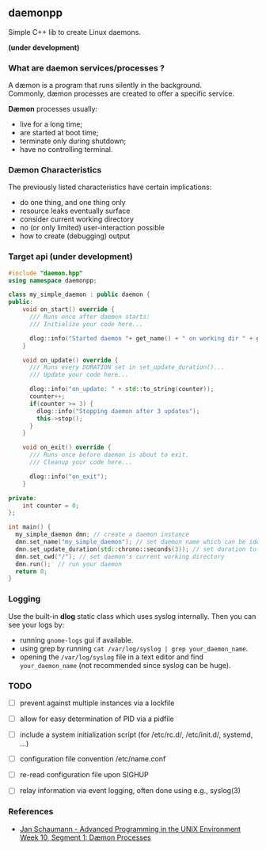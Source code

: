 ## daemonpp 
Simple C++ lib to create Linux daemons.

**(under development)**

### What are daemon services/processes ?
A dæmon is a program that runs silently in the background.<br>
Commonly, dæmon processes are created to offer a specific service.

**Dæmon** processes usually:
- live for a long time;
- are started at boot time;
- terminate only during shutdown;
- have no controlling terminal.

### Dæmon Characteristics
The previously listed characteristics have certain implications:

- do one thing, and one thing only
- resource leaks eventually surface
- consider current working directory
- no (or only limited) user-interaction possible
- how to create (debugging) output

### Target api (under development)
```cpp
#include "daemon.hpp"
using namespace daemonpp;

class my_simple_daemon : public daemon {
public:
    void on_start() override {
      /// Runs once after daemon starts:
      /// Initialize your code here...

      dlog::info("Started daemon "+ get_name() + " on working dir " + get_cwd());
    }

    void on_update() override {
      /// Runs every DURATION set in set_update_duration()...
      /// Update your code here...

      dlog::info("on_update: " + std::to_string(counter));
      counter++;
      if(counter >= 3) {
        dlog::info("Stopping daemon after 3 updates");
        this->stop();
      }
    }

    void on_exit() override {
      /// Runs once before daemon is about to exit.
      /// Cleanup your code here...

      dlog::info("on_exit");
    }

private:
    int counter = 0;
};

int main() {
  my_simple_daemon dmn; // create a daemon instance
  dmn.set_name("my_simple_daemon"); // set daemon name which can be identified in logs
  dmn.set_update_duration(std::chrono::seconds(3)); // set duration to sleep before triggering every update
  dmn.set_cwd("/"); // set daemon's current working directory
  dmn.run();  // run your daemon
  return 0;
}
```

### Logging
Use the built-in **dlog** static class which uses syslog internally. Then you can 
see your logs by:
- running `gnome-logs` gui if available.
- using grep by running `cat /var/log/syslog | grep your_daemon_name`. 
- opening the `/var/log/syslog` file in a text editor and find `your_daemon_name` (not recommended since syslog can be huge).

### TODO
- [ ] prevent against multiple instances via a lockfile
- [ ] allow for easy determination of PID via a pidfile
- [ ] include a system initialization script (for /etc/rc.d/, /etc/init.d/, systemd, …)
- [ ] configuration file convention /etc/name.conf
- [ ] re-read configuration file upon SIGHUP
- [ ] relay information via event logging, often done using e.g., syslog(3)


### References
- [Jan Schaumann - Advanced Programming in the UNIX Environment Week 10, Segment 1: Dæmon Processes](./guide-linux-daemons.pdf)
